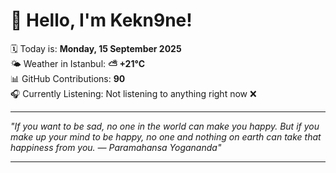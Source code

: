 # 👋 Hello, I'm Kekn9ne!

🗓️ Today is: **Monday, 15 September 2025**  
🌤️ Weather in Istanbul: **⛅️  +21°C**  
📊 GitHub Contributions: **90**  
🎧 Currently Listening: Not listening to anything right now ❌

---

_"If you want to be sad, no one in the world can make you happy. But if you make up your mind to be happy, no one and nothing on earth can take that happiness from you. — *Paramahansa Yogananda*"_

---
